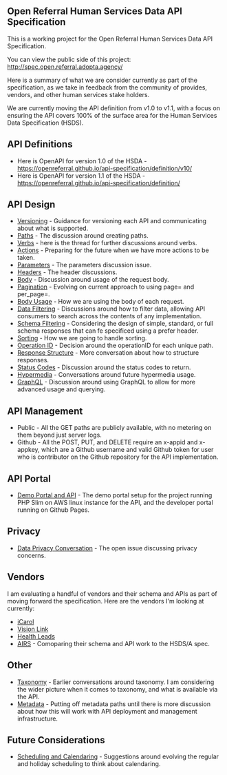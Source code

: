 ## Open Referral Human Services Data API Specification

This is a working project for the Open Referral Human Services Data API Specification.

You can view the public side of this project: http://spec.open.referral.adopta.agency/

Here is a summary of what we are consider currently as part of the specification, as we take in feedback from the community of provides, vendors, and other human services stake holders.

We are currently moving the API definition from v1.0 to v1.1, with a focus on ensuring the API covers 100% of the surface area for the Human Services Data Specification (HSDS). 

## API Definitions

* Here is OpenAPI for version 1.0 of the HSDA - https://openreferral.github.io/api-specification/definition/v10/
* Here is OpenAPI for version 1.1 of the HSDA - https://openreferral.github.io/api-specification/definition/

## API Design

* [Versioning](https://github.com/openreferral/api-specification/issues/8) - Guidance for versioning each API and communicating about what is supported.
* [Paths](https://github.com/openreferral/api-specification/issues/27) - The discussion around creating paths.
* [Verbs](https://github.com/openreferral/api-specification/issues/26) - here is the thread for further discussions around verbs.
* [Actions](https://github.com/openreferral/api-specification/issues/24) - Preparing for the future when we have more actions to be taken.
* [Parameters](https://github.com/openreferral/api-specification/issues/24) - The parameters discussion issue.
* [Headers](https://github.com/openreferral/api-specification/issues/5) - The header discussions.
* [Body](https://github.com/openreferral/api-specification/issues/25) - Discussion around usage of the request body.
* [Pagination](https://github.com/openreferral/api-specification/issues/10) - Evolving on current approach to using page= and per_page=.
* [Body Usage](https://github.com/openreferral/api-specification/issues/25) - How we are using the body of each request.
* [Data Filtering](https://github.com/openreferral/api-specification/issues/22) - Discussions around how to filter data, allowing API consumers to search across the contents of any implementation.
* [Schema Filtering](https://github.com/openreferral/api-specification/issues/21) - Considering the design of simple, standard, or full schema responses that can fe specificed using a prefer header.
* [Sorting](https://github.com/openreferral/api-specification/issues/12) - How we are going to handle sorting.
* [Operation ID](https://github.com/openreferral/api-specification/issues/4) - Decision around the operationID for each unique path.
* [Response Structure](https://github.com/openreferral/api-specdification/issues/6) - More conversation about how to structure responses.
* [Status Codes](https://github.com/openreferral/api-specification/issues/3) - Discussion around the status codes to return.
* [Hypermedia](https://github.com/openreferral/api-specification/issues/7) - Conversations around future hypermedia usage.
* [GraphQL](https://github.com/openreferral/api-specification/issues/9) - Discussion around using GraphQL to allow for more advanced usage and querying.

## API Management

* Public - All the GET paths are publicly available, with no metering on them beyond just server logs.
* Github - All the POST, PUT, and DELETE require an x-appid and x-appkey, which are a Github username and valid Github token for user who is contributor on the Github repository for the API implementation.

## API Portal

* [Demo Portal and API](http://developer.open.referral.adopta.agency/) - The demo portal setup for the project running PHP Slim on AWS linux instance for the API, and the developer portal running on Github Pages.

## Privacy

* [Data Privacy Conversation](https://github.com/openreferral/api-specification/issues/20#issuecomment-303550584) - The open issue discussing privacy concerns.

## Vendors

I am evaluating a handful of vendors and their schema and APIs as part of moving forward the specification. Here are the vendors I'm looking at currently:

* [iCarol](http://www.icarol.com)
* [Vision Link](http://visionlink.org/)
* [Health Leads](https://healthleadsusa.org/)
* [AIRS](https://github.com/openreferral/api-specification/issues/17) - Comoparing their schema and API work to the HSDS/A spec. 

## Other

* [Taxonomy](https://github.com/openreferral/api-specification/issues/19) - Earlier conversations around taxonomy. I am considering the wider picture when it comes to taxonomy, and what is available via the API.
* [Metadata](https://github.com/openreferral/api-specification/issues/28) - Putting off metadata paths until there is more discussion about how this will work with API deployment and management infrastructure.

## Future Considerations

* [Scheduling and Calendaring](https://github.com/openreferral/api-specification/issues/23) - Suggestions around evolving the regular and holiday scheduling to think about calendaring.
